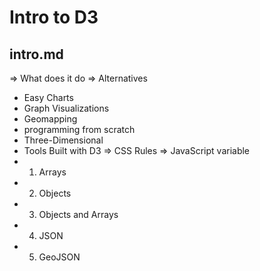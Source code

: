 # Intro to D3
## intro.md
=> What does it do
=> Alternatives
 - Easy Charts
 - Graph Visualizations
 - Geomapping
 - programming from scratch
 - Three-Dimensional
 - Tools Built with D3
=> CSS Rules
=> JavaScript variable
 - 1) Arrays
 - 2) Objects
 - 3) Objects and Arrays
 - 4) JSON
 - 5) GeoJSON
 
